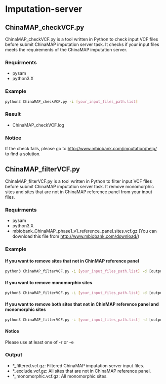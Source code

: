 # Imputation-server

## ChinaMAP_checkVCF.py
ChinaMAP_checkVCF.py is a tool written in Python to check input VCF files before submit ChinaMAP imputation server task. It checks if your input files meets the requirements of the ChinaMAP imputation server.

### Requirments

* pysam
* python3.X

### Example

```bash
python3 ChinaMAP_checkVCF.py -i [your_input_files_path.list]
```

### Result
* ChinaMAP_checkVCF.log

### Notice
If the check fails, please go to http://www.mbiobank.com/imputation/help/ to find a solution.

## ChinaMAP_filterVCF.py
ChinaMAP_filterVCF.py is a tool written in Python to filter input VCF files before submit ChinaMAP imputation server task. It remove monomorphic sites and sites that are not in ChinaMAP reference panel from your input files.

### Requirments

* pysam
* python3.X
* mbiobank_ChinaMAP_phase1_v1_reference_panel.sites.vcf.gz (You can download this file from http://www.mbiobank.com/download/)

### Example

#### If you want to remove sites that not in ChinMAP reference panel

```bash
python3 ChinaMAP_filterVCF.py -i [your_input_files_path.list] -d [output dir name] -r [path of mbiobank_ChinaMAP_phase1_v1_reference_panel.sites.vcf.gz]
```

#### If you want to remove monomorphic sites

```bash
python3 ChinaMAP_filterVCF.py -i [your_input_files_path.list] -d [output dir name] -e
```

#### If you want to remove both sites that not in ChinMAP reference panel and monomorphic sites

```bash
python3 ChinaMAP_filterVCF.py -i [your_input_files_path.list] -d [output dir name] -r [path of mbiobank_ChinaMAP_phase1_v1_reference_panel.sites.vcf.gz] -e
```

#### Notice

Please use at least one of -r or -e

### Output

* *_filtered.vcf.gz: Filtered ChinaMAP imputation server input files.
* *_exclude.vcf.gz: All sites that are not in ChinaMAP reference panel.
* *_monomorphic.vcf.gz: All monomorphic sites.